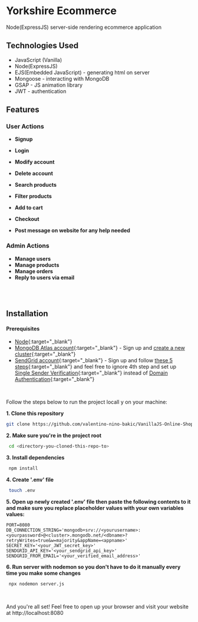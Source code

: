 # Yorkshire Ecommerce

Node(ExpressJS) server-side rendering ecommerce application

## Technologies Used

- JavaScript (Vanilla)
- Node(ExpressJS)
- EJS(Embedded JavaScript) - generating html on server
- Mongoose - interacting with MongoDB
- GSAP - JS animation library
- JWT - authentication


## Features

### User Actions

- **Signup**
- **Login**
- **Modify account**
- **Delete account**

- **Search products**
- **Filter products**

- **Add to cart**
- **Checkout**

- **Post message on website for any help needed**


### Admin Actions

- **Manage users**
- **Manage products**
- **Manage orders**
- **Reply to users via email**

<br />
<br />


## Installation

#### Prerequisites
- [Node](https://nodejs.org/en){:target="_blank"}
- [MongoDB Atlas account](https://www.mongodb.com/){:target="_blank"} - Sign up and [create a new cluster](https://www.mongodb.com/docs/guides/atlas/cluster/){:target="_blank"}
- [SendGrid account](https://sendgrid.com/en-us){:target="_blank"} - Sign up and follow [these 5 steps](https://www.twilio.com/docs/sendgrid/for-developers/sending-email/quickstart-nodejs){:target="_blank"}
and feel free to ignore 4th step and set up [Single Sender Verification](https://www.twilio.com/docs/sendgrid/ui/sending-email/sender-verification){:target="_blank"}
instead of [Domain Authentication](https://www.twilio.com/docs/sendgrid/ui/account-and-settings/how-to-set-up-domain-authentication#twilio-docs-content-area){:target="_blank"}

<br />


Follow the steps below to run the project locall    y on your machine:

**1. Clone this repository**
```bash
git clone https://github.com/valentino-nino-bakic/VanillaJS-Online-Shop.git
```

**2. Make sure you're in the project root**
```bash
 cd <directory-you-cloned-this-repo-to>
 ```

**3. Install dependencies**
```bash
 npm install
 ```

**4. Create '.env' file**
```bash
 touch .env
 ```

**5. Open up newly created '.env' file then paste the following contents to it and make sure you replace placeholder values with your own variables values:**

```dotenv
PORT=8080
DB_CONNECTION_STRING='mongodb+srv://<yourusername>:<yourpassword>@<cluster>.mongodb.net/<dbname>?retryWrites=true&w=majority&appName=<appname>'
SECRET_KEY='<your_JWT_secret_key>'
SENDGRID_API_KEY='<your_sendgrid_api_key>'
SENDGRID_FROM_EMAIL='<your_verified_email_address>'
 ```

 **6. Run server with nodemon so you don't have to do it manually every time you make some changes**
```bash
 npx nodemon server.js
 ```

<br />

And you're all set! Feel free to open up your browser and visit your website at http://localhost:8080
